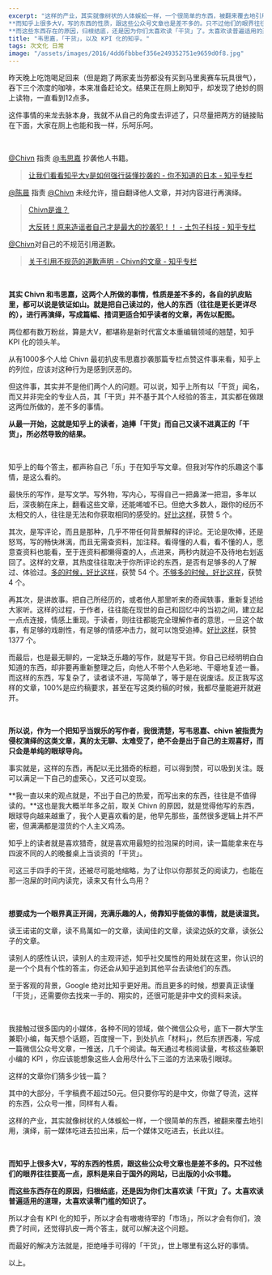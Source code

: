 ```yaml
---
excerpt: "这样的产业，其实就像树状的人体蜈蚣一样，一个很简单的东西，被翻来覆去地引用，演绎，前一媒体吃进去拉出来，后一个媒体又吃进去，长此以往。<br>
**而知乎上很多大V，写的东西的性质，跟这些公众号文章也是差不多的。只不过他们的眼界往往要高一点，原料是来自于国外的网站，已出版的小众书籍。**<br>
**而这些东西存在的原因，归根结底，还是因为你们太喜欢读「干货」了。太喜欢读普遍适用的道理，太喜欢读零门槛的知识了。**"
title: "韦思嘉，「干货」，以及 KPI 化的知乎。"
tags: 次文化 日常
image: "/assets/images/2016/4dd6fbbbef356e249352751e9659d0f8.jpg"
---
```


昨天晚上吃饱喝足回来（但是跑了两家麦当劳都没有买到马里奥赛车玩具很气），吞下三个浓度的咖啡，本来准备赶论文。结果正在厕上刷知乎，却发现了绝妙的厕上读物，一直看到12点多。

这件事情的来龙去脉本身，我就不从自己的角度去评述了，只尽量把两方的链接贴在下面，大家在厕上也能和我一样，乐呵乐呵。

<br>

[@Chivn](http://www.zhihu.com/people/cfd04933d203011d9c5ab5a9e1f868a6) 指责 [@韦思嘉](http://www.zhihu.com/people/e6d12e99c87133d4eb8842f8f1ebbb07) 抄袭他人书籍。

> [让我们看看知乎大v是如何强行装懂抄袭的 - 你不知道的日本 - 知乎专栏](https://zhuanlan.zhihu.com/p/21255793)

[@陈晨](https://www.zhihu.com/people/2473c32acd0c55bd163c53957911f661) 指责 [@Chivn](https://www.zhihu.com/people/cfd04933d203011d9c5ab5a9e1f868a6) 未经允许，擅自翻译他人文章，并对内容进行再演绎。

>[Chivn是谁？](https://www.zhihu.com/question/37164389/answer/103967388)
>
>[大反转！原来造谣者自己才是最大的抄袭犯！！ - 土包子科技 - 知乎专栏](https://zhuanlan.zhihu.com/p/21286969)

[@Chivn](http://www.zhihu.com/people/cfd04933d203011d9c5ab5a9e1f868a6)对自己的不规范引用道歉。

>[关于引用不规范的道歉声明 - Chivn的文章 - 知乎专栏](https://zhuanlan.zhihu.com/p/21291225)

<br>

**其实 Chivn 和韦思嘉，这两个人所做的事情，性质是差不多的，各自的扒皮贴里，都可以说是铁证如山。就是把自己读过的，他人的东西（往往是更长更详尽的），进行再演绎，写成篇幅、措词更适合知乎读者的文章，再佐以配图。**

两位都有数万粉丝，算是大V，都堪称是新时代富文本重编辑领域的翘楚，知乎 KPI 化的领头羊。

从有1000多个人给 Chivn 最初扒皮韦思嘉抄袭那篇专栏点赞这件事来看，知乎上的列位，应该对这种行为是感到厌恶的。

但这件事，其实并不是他们两个人的问题。可以说，知乎上所有以「干货」闻名，而又并非完全的专业人员，其「干货」并不基于其个人经验的答主，其实都在做跟这两位所做的，差不多的事情。

**从最一开始，这就是知乎上的读者，追捧「干货」而自己又读不进真正的「干货」，所必然导致的结果。**

<br>

知乎上的每个答主，都声称自己「乐」于在知乎写文章。但我对写作的乐趣这个事情，是这么看的。

最快乐的写作，是写文学。写外物，写内心，写得自己一把鼻涕一把泪，多年以后，深夜躺在床上，翻看这些文章，还能唏嘘不已。但绝大多数人，跟你的经历不太相交的人，往往是无法和你获取相同的感受的。[好比这样](https://zhuanlan.zhihu.com/p/20892754)，获赞 5 个。

其次，是写评论，而且是那种，几乎不带任何背景解释的评论。无论是吹捧，还是怒骂，写的畅快淋漓，而且无需查资料，加注释。看得懂的人看，看不懂的人，愿意查资料也能看，至于连资料都懒得查的人，点进来，两秒内就迫不及待地右划返回了。这样的文章，其热度往往取决于你所评论的东西，是否有足够多的人了解过、体验过。[多的时候，好比这样](https://zhuanlan.zhihu.com/p/20697162)，获赞 54 个。[不够多的时候，好比这样](https://zhuanlan.zhihu.com/p/21258450)，获赞 4 个。

再其次，是讲故事。把自己所经历的，或者他人那里听来的奇闻轶事，重新复述给大家听。这样的过程，于作者，往往能在现世的自己和回忆中的当初之间，建立起一点点连接，情感上重现。于读者，则往往都能完全理解作者的意思，一旦这个故事，有足够的戏剧性，有足够的情感冲击力，就可以饱受追捧。[好比这样](https://www.zhihu.com/question/46807252/answer/103070480)，获赞 1377 个。

而最后，也是最无聊的，一定缺乏乐趣的写作，就是写干货。你自己已经明明白白知道的东西，却非要再重新整理之后，向他人不带个人色彩地、干瘪地复述一番。而这样的东西，写复杂了，读者读不进，写简单了，等于是在说废话。反正我写这样的文章，100%是应约稿要求，甚至在写这类约稿的时候，我都尽量能避开就避开。

<br>

**所以说，作为一个把知乎当娱乐的写作者，我很清楚，写韦思嘉、chivn 被指责为侵权演绎的这类文章，真的太无聊、太难受了，绝不会是出于自己的主观喜好，而只会是单纯的眼球导向。**

事实就是，这样的东西，再配以无比猎奇的标题，可以得到赞，可以吸到关注。既可以满足一下自己的虚荣心，又还可以变现。

**我一直以来的观点就是，不出于自己的热爱，而写出来的东西，往往是不值得读的。**这也是我大概半年多之前，取关 Chivn 的原因，就是觉得他写的东西，眼球导向越来越重了，我个人更喜欢看的是，他早先那些，虽然很多逻辑上并不严密，但满满都是湿货的个人主义鸡汤。

知乎上的读者就是喜欢猎奇，就是喜欢用最短的拉泡屎的时间，读一篇能拿来在与四波不同的人的晚餐桌上当谈资的「干货」。

可这三手四手的干货，还被尽可能地缩略，为了让你以你那贫乏的阅读力，也能在那一泡屎的时间内读完，读来又有什么鸟用？

<br>

**想要成为一个眼界真正开阔，充满乐趣的人，倚靠知乎能做的事情，就是读湿货。**

读王诺诺的文章，读不鳥萬如一的文章，读闻佳的文章，读梁边妖的文章，读张公子的文章。

读别人的感性认识，读别人的主观评述，知乎社交属性的用处就在这里，你认识的是一个个具有个性的答主，你还会从知乎追到其他平台去读他们的东西。

至于客观的背景，Google 绝对比知乎更好用。而且更多的时候，想要真正读懂「干货」，还需要你去找来一手的、翔实的，还很可能是非中文的资料来读。

<br>

我接触过很多国内的小媒体，各种不同的领域，做个微信公众号，底下一群大学生兼职小编，每天想个话题，百度搜一下，到处扒点「材料」，然后东拼西凑，写成一篇微信公众号文章，一推送，几千个阅读。每天通过考核阅读量，考核这些兼职小编的 KPI ，你应该能想象这些人会用尽什么下三滥的方法来吸引眼球。

这样的文章你们猜多少钱一篇？

其中的大部分，千字稿费不超过50元。但只要你写的是中文，你做了导流，这样的东西，公众号一推，同样有人看。

这样的产业，其实就像树状的人体蜈蚣一样，一个很简单的东西，被翻来覆去地引用，演绎，前一媒体吃进去拉出来，后一个媒体又吃进去，长此以往。

<br>

**而知乎上很多大V，写的东西的性质，跟这些公众号文章也是差不多的。只不过他们的眼界往往要高一点，原料是来自于国外的网站，已出版的小众书籍。**

**而这些东西存在的原因，归根结底，还是因为你们太喜欢读「干货」了。太喜欢读普遍适用的道理，太喜欢读零门槛的知识了。**

所以才会有 KPI 化的知乎，所以才会有嗷嗷待宰的「市场」，所以才会有你们，浪费了时间，还觉得扒皮一两个答主，就可以解决这个问题。

而最好的解决方法就是，拒绝唾手可得的「干货」，世上哪里有这么好的事情。

以上。

